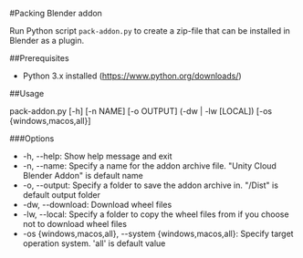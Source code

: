 #Packing Blender addon

Run Python script `pack-addon.py` to create a zip-file that can be installed in Blender as a plugin.

##Prerequisites

- Python 3.x installed (https://www.python.org/downloads/)

##Usage

pack-addon.py [-h] [-n NAME] [-o OUTPUT] (-dw | -lw [LOCAL]) [-os {windows,macos,all}]

###Options
-  -h, --help: Show help message and exit
-  -n, --name: Specify a name for the addon archive file. "Unity Cloud Blender Addon" is default name
-  -o, --output: Specify a folder to save the addon archive in. "<Path-to-repository>/Dist" is default output folder
-  -dw, --download: Download wheel files
-  -lw, --local: Specify a folder to copy the wheel files from if you choose not to download wheel files
-  -os {windows,macos,all}, --system {windows,macos,all}: Specify target operation system. 'all' is default value
